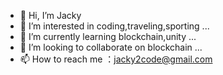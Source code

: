 - 👋 Hi, I’m Jacky
- 👀 I’m interested in coding,traveling,sporting ...
- 🌱 I’m currently learning blockchain,unity ...
- 💞️ I’m looking to collaborate on blockchain ...
- 📫 How to reach me ：jacky2code@gmail.com

<!---
jacky2code/jacky2code is a ✨ special ✨ repository because its `README.md` (this file) appears on your GitHub profile.
You can click the Preview link to take a look at your changes.
--->

